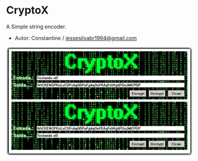 # CryptoX

A Simple string encoder.
- Autor: Constantine / jessesilvabr1994@gmail.com


![alt tag](https://raw.githubusercontent.com/DennisAnsiC/CryptoX/master/example.png)


